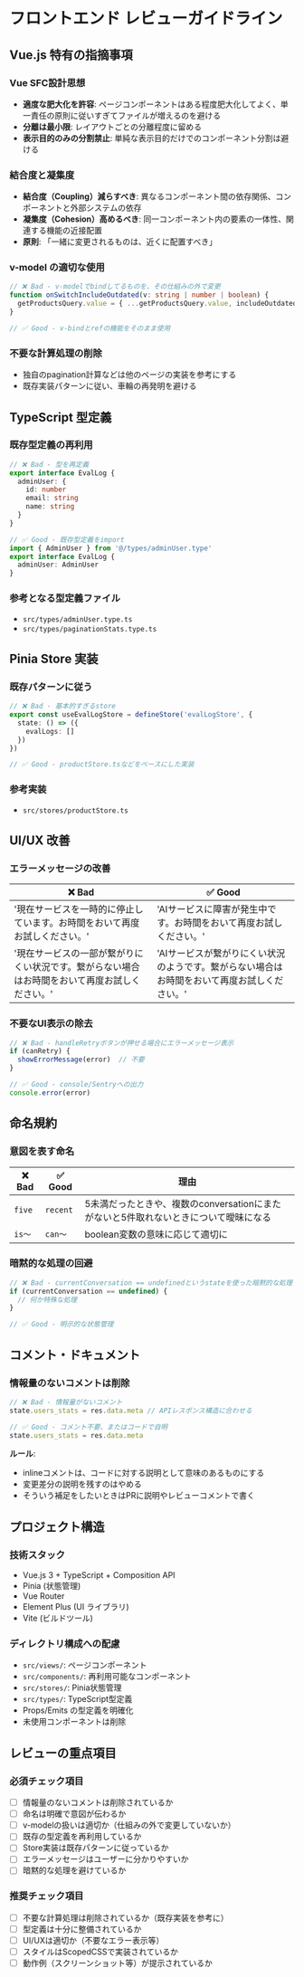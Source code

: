 # フロントエンド レビューガイドライン

## Vue.js 特有の指摘事項

### Vue SFC設計思想
- **適度な肥大化を許容**: ページコンポーネントはある程度肥大化してよく、単一責任の原則に従いすぎてファイルが増えるのを避ける
- **分離は最小限**: レイアウトごとの分離程度に留める
- **表示目的のみの分割禁止**: 単純な表示目的だけでのコンポーネント分割は避ける

### 結合度と凝集度
- **結合度（Coupling）減らすべき**: 異なるコンポーネント間の依存関係、コンポーネントと外部システムの依存
- **凝集度（Cohesion）高めるべき**: 同一コンポーネント内の要素の一体性、関連する機能の近接配置
- **原則**: 「一緒に変更されるものは、近くに配置すべき」

### v-model の適切な使用
```typescript
// ❌ Bad - v-modelでbindしてるものを、その仕組みの外で変更
function onSwitchIncludeOutdated(v: string | number | boolean) {
  getProductsQuery.value = { ...getProductsQuery.value, includeOutdated: v === true }
}

// ✅ Good - v-bindとrefの機能をそのまま使用
```

### 不要な計算処理の削除
- 独自のpagination計算などは他のページの実装を参考にする
- 既存実装パターンに従い、車輪の再発明を避ける

## TypeScript 型定義

### 既存型定義の再利用
```typescript
// ❌ Bad - 型を再定義
export interface EvalLog {
  adminUser: {
    id: number
    email: string
    name: string
  }
}

// ✅ Good - 既存型定義をimport
import { AdminUser } from '@/types/adminUser.type'
export interface EvalLog {
  adminUser: AdminUser
}
```

### 参考となる型定義ファイル
- `src/types/adminUser.type.ts`
- `src/types/paginationStats.type.ts`

## Pinia Store 実装

### 既存パターンに従う
```typescript
// ❌ Bad - 基本的すぎるstore
export const useEvalLogStore = defineStore('evalLogStore', {
  state: () => ({
    evalLogs: []
  })
})

// ✅ Good - productStore.tsなどをベースにした実装
```

### 参考実装
- `src/stores/productStore.ts`

## UI/UX 改善

### エラーメッセージの改善
| ❌ Bad | ✅ Good |
|--------|---------|
| '現在サービスを一時的に停止しています。お時間をおいて再度お試しください。' | 'AIサービスに障害が発生中です。お時間をおいて再度お試しください。' |
| '現在サービスの一部が繋がりにくい状況です。繋がらない場合はお時間をおいて再度お試しください。' | 'AIサービスが繋がりにくい状況のようです。繋がらない場合はお時間をおいて再度お試しください。' |

### 不要なUI表示の除去
```typescript
// ❌ Bad - handleRetryボタンが押せる場合にエラーメッセージ表示
if (canRetry) {
  showErrorMessage(error)  // 不要
}

// ✅ Good - console/Sentryへの出力
console.error(error)
```

## 命名規約

### 意図を表す命名
| ❌ Bad | ✅ Good | 理由 |
|--------|---------|------|
| `five` | `recent` | 5未満だったときや、複数のconversationにまたがないと5件取れないときについて曖昧になる |
| `is〜` | `can〜` | boolean変数の意味に応じて適切に |

### 暗黙的な処理の回避
```typescript
// ❌ Bad - currentConversation == undefinedというstateを使った暗黙的な処理
if (currentConversation == undefined) {
  // 何か特殊な処理
}

// ✅ Good - 明示的な状態管理
```

## コメント・ドキュメント

### 情報量のないコメントは削除
```typescript
// ❌ Bad - 情報量がないコメント
state.users_stats = res.data.meta // APIレスポンス構造に合わせる

// ✅ Good - コメント不要、またはコードで自明
state.users_stats = res.data.meta
```

**ルール**:
- inlineコメントは、コードに対する説明として意味のあるものにする
- 変更差分の説明を残すのはやめる
- そういう補足をしたいときはPRに説明やレビューコメントで書く

## プロジェクト構造

### 技術スタック
- Vue.js 3 + TypeScript + Composition API
- Pinia (状態管理)
- Vue Router
- Element Plus (UI ライブラリ)
- Vite (ビルドツール)

### ディレクトリ構成への配慮
- `src/views/`: ページコンポーネント  
- `src/components/`: 再利用可能なコンポーネント
- `src/stores/`: Pinia状態管理
- `src/types/`: TypeScript型定義
- Props/Emits の型定義を明確化
- 未使用コンポーネントは削除

## レビューの重点項目

### 必須チェック項目
- [ ] 情報量のないコメントは削除されているか
- [ ] 命名は明確で意図が伝わるか
- [ ] v-modelの扱いは適切か（仕組みの外で変更していないか）
- [ ] 既存の型定義を再利用しているか
- [ ] Store実装は既存パターンに従っているか
- [ ] エラーメッセージはユーザーに分かりやすいか
- [ ] 暗黙的な処理を避けているか

### 推奨チェック項目
- [ ] 不要な計算処理は削除されているか（既存実装を参考に）
- [ ] 型定義は十分に整備されているか
- [ ] UI/UXは適切か（不要なエラー表示等）
- [ ] スタイルはScopedCSSで実装されているか
- [ ] 動作例（スクリーンショット等）が提示されているか